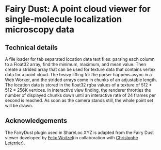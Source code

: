 # Fairy Dust: A point cloud viewer for single-molecule localization microscopy data
## Technical details
A file loader for tab separated location data text files: parsing each column to a Float32 array, find the minimum, maximum, and mean value. Then create a strided array that can be used for texture data that contains vertex data for a point cloud. The heavy lifting for the parser happens async in a Web Worker, and the strided arrays come in chunks of an adjustable length. The location data is stored in the float32 rgba values of a texture of 512 * 512 = 256K vertices. In interactive view finding, the renderer throttles the number of displayed chunks down until an interactive rate of 24 frames per second is reached. As soon as the camera stands still, the whole point set will be drawn.

## Acknowledgements

The FairyDust plugin used in ShareLoc.XYZ is adapted from the Fairy Dust viewer developed by [Felix Woitzel](https://twitter.com/flexi23)(in collaboration with [Christophe Leterrier](https://twitter.com/christlet)).
